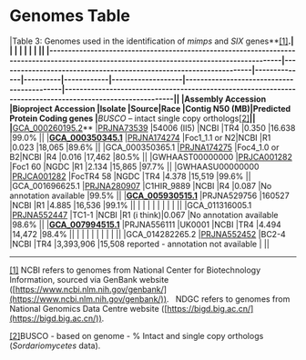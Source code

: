 # Genomes Table

|Table 3: Genomes used in the identification of _mimps_ and _SIX_ genes**[[1]](applewebdata://2B9E8B59-8AEF-4F8E-BA80-6397C6AD9066#_ftn1)**.|                                                                    |              |          |            |                   |                                           |                                                                                                          ||
|-------------------------------------------------------------------------------------------------------------------------------------------|--------------------------------------------------------------------|--------------|----------|------------|-------------------|-------------------------------------------|----------------------------------------------------------------------------------------------------------||
|**Assembly Accession**                                                                                                                     |**Bioproject Accession**                                            |**Isolate**   |**Source**|**Race**    |**Contig N50 (MB)**|**Predicted Protein Coding genes**         |**_BUSCO_ – intact single copy orthologs[[2]](applewebdata://2B9E8B59-8AEF-4F8E-BA80-6397C6AD9066#_ftn2)**||
|**[GCA_000260195.2](https://www.ncbi.nlm.nih.gov/assembly/GCF_000260195.1 "Genome assembly info")**                                        |[PRJNA73539](https://www.ncbi.nlm.nih.gov/bioproject/PRJNA73539)    |54006 (II5)   |NCBI      |TR4         |0.350              |16.638                                     |99.0%                                                                                                     ||
|**[GCA_000350345.1](https://www.ncbi.nlm.nih.gov/assembly/GCA_000350345.1 "Genome assembly info")**                                        |[PRJNA174274](https://www.ncbi.nlm.nih.gov/bioproject/PRJNA174274)  |Foc1_1.1 or N2|NCBI      |R1          |0.023              |18,065                                     |89.6%                                                                                                     ||
|GCA_000350365.1                                                                                                                            |[PRJNA174275](https://www.ncbi.nlm.nih.gov/bioproject/PRJNA174275)  |Foc4_1.0 or B2|NCBI      |R4          |0.016              |17,462                                     |80.5%                                                                                                     ||
|GWHAAST00000000                                                                                                                            |[PRJCA001282](https://bigd.big.ac.cn/bioproject/browse/PRJCA001282) |Foc1 60       |NGDC      |R1          |2.134              |15,865                                     |97.7%                                                                                                     ||
|GWHAASU00000000                                                                                                                            |[PRJCA001282](https://bigd.big.ac.cn/bioproject/browse/PRJCA001282) |FocTR4 58     |NGDC      |TR4         |4.378              |15,519                                     |99.6%                                                                                                     ||
|GCA_001696625.1                                                                                                                            |[PRJNA280907](https://www.ncbi.nlm.nih.gov/bioproject/PRJNA280907/) |C1HIR_9889    |NCBI      |R4          |0.087              |No annotation available                    |99.5%                                                                                                     ||
|**[GCA_005930515.1](https://www.ncbi.nlm.nih.gov/assembly/GCA_005930515.1 "Genome assembly info")**                                        |PRJNA529756                                                         |160527        |NCBI      |R1          |4.885              |16,536                                     |99.1%                                                                                                     ||
|                                                                                                                                           |                                                                    |              |          |            |                   |                                           |                                                                                                          ||
|GCA_011316005.1                                                                                                                            |[PRJNA552447](https://www.ncbi.nlm.nih.gov/bioproject/PRJNA552447/) |TC1-1         |NCBI      |R1 (i think)|0.067              |No annotation available                    |98.6%                                                                                                     ||
|**[GCA_007994515.1](https://www.ncbi.nlm.nih.gov/assembly/GCA_007994515.1 "Genome assembly info")**                                        |PRJNA556111                                                         |UK0001        |NCBI      |TR4         |4.494              |14,472                                     |98.4%                                                                                                     ||
|                                                                                                                                           |                                                                    |              |          |            |                   |                                           |                                                                                                          ||
|GCA_014282265.2                                                                                                                            |[PRJNA552452](https://www.ncbi.nlm.nih.gov/bioproject/PRJNA552452/) |BC2-4         |NCBI      |TR4         |3,393,906          |15,508 reported - annotation not available |                                                                                                          ||

 

---

[[1]](applewebdata://2B9E8B59-8AEF-4F8E-BA80-6397C6AD9066#_ftnref1) NCBI refers to genomes from National Center for Biotechnology Information, sourced via GenBank website ([https://www.ncbi.nlm.nih.gov/genbank/](https://www.ncbi.nlm.nih.gov/genbank/)).   NDGC refers to genomes from National Genomics Data Centre website ([https://bigd.big.ac.cn/](https://bigd.big.ac.cn/)).

[[2]](applewebdata://2B9E8B59-8AEF-4F8E-BA80-6397C6AD9066#_ftnref2)BUSCO - based on genome - % Intact and single copy orthologs (_Sordariomycetes_ data).

